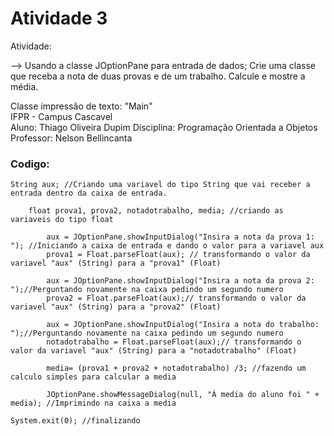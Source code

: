 # Atividade 3

Atividade:

--> Usando a classe JOptionPane para entrada de dados;
Crie uma classe que receba a nota de duas provas e de um trabalho. Calcule e mostre a média.

Classe impressão de texto: "Main"  
IFPR - Campus Cascavel  
Aluno: Thiago Oliveira Dupim
Disciplina: Programação Orientada a Objetos  
Professor: Nelson Bellincanta

### Codigo:
```
String aux; //Criando uma variavel do tipo String que vai receber a entrada dentro da caixa de entrada.

	float prova1, prova2, notadotrabalho, media; //criando as variaveis do tipo float
		
		aux = JOptionPane.showInputDialog("Insira a nota da prova 1: "); //Iniciando a caixa de entrada e dando o valor para a variavel aux
		prova1 = Float.parseFloat(aux); // transformando o valor da variavel "aux" (String) para a "prova1" (Float)
			
		aux = JOptionPane.showInputDialog("Insira a nota da prova 2: ");//Perguntando novamente na caixa pedindo um segundo numero
		prova2 = Float.parseFloat(aux);// transformando o valor da variavel "aux" (String) para a "prova2" (Float)
			
        aux = JOptionPane.showInputDialog("Insira a nota do trabalho: ");//Perguntando novamente na caixa pedindo um segundo numero
		notadotrabalho = Float.parseFloat(aux);// transformando o valor da variavel "aux" (String) para a "notadotrabalho" (Float)
			
        media= (prova1 + prova2 + notadotrabalho) /3; //fazendo um calculo simples para calcular a media
        
		JOptionPane.showMessageDialog(null, "Á media do aluno foi " + media); //Imprimindo na caixa a media
	
System.exit(0); //finalizando
```
